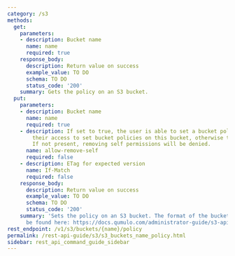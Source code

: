 ```yaml
---
category: /s3
methods:
  get:
    parameters:
    - description: Bucket name
      name: name
      required: true
    response_body:
      description: Return value on success
      example_value: TO DO
      schema: TO DO
      status_code: '200'
    summary: Gets the policy on an S3 bucket.
  put:
    parameters:
    - description: Bucket name
      name: name
      required: true
    - description: If set to true, the user is able to set a bucket policy that removes
        their access to set bucket policies on this bucket, otherwise they cannot.
        If not present, removing self permissions will be denied.
      name: allow-remove-self
      required: false
    - description: ETag for expected version
      name: If-Match
      required: false
    response_body:
      description: Return value on success
      example_value: TO DO
      schema: TO DO
      status_code: '200'
    summary: 'Sets the policy on an S3 bucket. The format of the bucket policycan
      be found here: https://docs.qumulo.com/administrator-guide/s3-api/creating-managing-s3-buckets.html'
rest_endpoint: /v1/s3/buckets/{name}/policy
permalink: /rest-api-guide/s3/s3_buckets_name_policy.html
sidebar: rest_api_command_guide_sidebar
---
```

